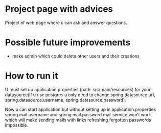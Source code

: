 # Project page with advices
Project of web page where u can ask and answer questions.
# Possible future improvements
- make admin which could delete other users and their creations
# How to run it
U must set up application.properties (path: src/main/resources) for your datasource(if u use postgres u only need to change spring.datasource.url, spring.datasource.username, spring.datasource.password).

Now u can start application but without setting up in application.properties spring.mail.username and spring.mail.password mail service won't work which will make sending mails with links refreshing forgotten passwords impossible.
